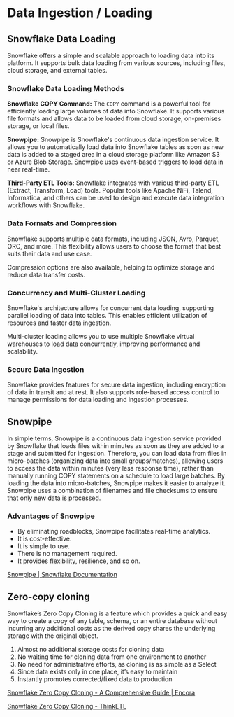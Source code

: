 # Data Ingestion / Loading

## Snowflake Data Loading

Snowflake offers a simple and scalable approach to loading data into its platform. It supports bulk data loading from various sources, including files, cloud storage, and external tables.

### Snowflake Data Loading Methods

**Snowflake COPY Command:** The `COPY` command is a powerful tool for efficiently loading large volumes of data into Snowflake. It supports various file formats and allows data to be loaded from cloud storage, on-premises storage, or local files.

**Snowpipe:** Snowpipe is Snowflake's continuous data ingestion service. It allows you to automatically load data into Snowflake tables as soon as new data is added to a staged area in a cloud storage platform like Amazon S3 or Azure Blob Storage. Snowpipe uses event-based triggers to load data in near real-time.

**Third-Party ETL Tools:** Snowflake integrates with various third-party ETL (Extract, Transform, Load) tools. Popular tools like Apache NiFi, Talend, Informatica, and others can be used to design and execute data integration workflows with Snowflake.

### Data Formats and Compression

Snowflake supports multiple data formats, including JSON, Avro, Parquet, ORC, and more. This flexibility allows users to choose the format that best suits their data and use case.

Compression options are also available, helping to optimize storage and reduce data transfer costs.

### Concurrency and Multi-Cluster Loading

Snowflake's architecture allows for concurrent data loading, supporting parallel loading of data into tables. This enables efficient utilization of resources and faster data ingestion.

Multi-cluster loading allows you to use multiple Snowflake virtual warehouses to load data concurrently, improving performance and scalability.

### Secure Data Ingestion

Snowflake provides features for secure data ingestion, including encryption of data in transit and at rest. It also supports role-based access control to manage permissions for data loading and ingestion processes.

## Snowpipe

In simple terms, Snowpipe is a continuous data ingestion service provided by Snowflake that loads files within minutes as soon as they are added to a stage and submitted for ingestion. Therefore, you can load data from files in micro-batches (organizing data into small groups/matches), allowing users to access the data within minutes (very less response time), rather than manually running COPY statements on a schedule to load large batches. By loading the data into micro-batches, Snowpipe makes it easier to analyze it. Snowpipe uses a combination of filenames and file checksums to ensure that only new data is processed.

### Advantages of Snowpipe

- By eliminating roadblocks, Snowpipe facilitates real-time analytics.
- It is cost-effective.
- It is simple to use.
- There is no management required.
- It provides flexibility, resilience, and so on.

[Snowpipe | Snowflake Documentation](https://docs.snowflake.com/en/user-guide/data-load-snowpipe-intro)

## Zero-copy cloning

Snowflake’s Zero Copy Cloning is a feature which provides a quick and easy way to create a copy of any table, schema, or an entire database without incurring any additional costs as the derived copy shares the underlying storage with the original object.

1. Almost no additional storage costs for cloning data
2. No waiting time for cloning data from one environment to another
3. No need for administrative efforts, as cloning is as simple as a Select
4. Since data exists only in one place, it’s easy to maintain
5. Instantly promotes corrected/fixed data to production

[Snowflake Zero Copy Cloning - A Comprehensive Guide | Encora](https://www.encora.com/insights/zero-copy-cloning-in-snowflake)

[Snowflake Zero Copy Cloning - ThinkETL](https://thinketl.com/snowflake-zero-copy-cloning/)
